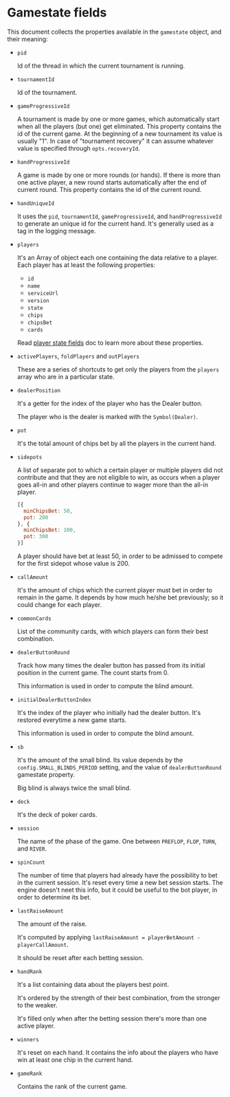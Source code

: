 # Gamestate fields

This document collects the properties available in the `gamestate` object,
and their meaning:

* `pid`

  Id of the thread in which the current tournament is running.


* `tournamentId`

  Id of the tournament.


* `gameProgressiveId`

  A tournament is made by one or more games, which automatically start 
  when all the players (but one) get eliminated.
  This property contains the id of the current game. 
  At the beginning of a new tournament its value is usually "1".
  In case of "tournament recovery" it can assume whatever value 
  is specified through `opts.recoveryId`.


* `handProgressiveId`

  A game is made by one or more rounds (or hands).
  If there is more than one active player, a new round starts automatically
  after the end of current round.
  This property contains the id of the current round.


* `handUniqueId`

  It uses the `pid`, `tournamentId`, `gameProgressiveId`, and `handProgressiveId`
  to generate an unique id for the current hand.
  It's generally used as a tag in the logging message.


* `players`

  It's an Array of object each one containing the data relative to a player.
  Each player has at least the following properties:

    * `id`
    * `name`
    * `serviceUrl`
    * `version`
    * `state`
    * `chips`
    * `chipsBet`
    * `cards`

  Read [player state fields](./player-state-fields.md) doc to learn more about these
  properties.


* `activePlayers`, `foldPlayers` and `outPlayers`

  These are a series of shortcuts to get only the players from the `players` array
  who are in a particular state.


* `dealerPosition`

  It's a getter for the index of the player who has the Dealer button.

  The player who is the dealer is marked with the `Symbol(Dealer)`.


* `pot`

  It's the total amount of chips bet by all the players in the current hand.


* `sidepots`

  A list of separate pot to which a certain player or multiple players did not contribute and that they are not eligible to win, as occurs when a player goes all-in and other players continue to wager more than the all-in player.

  ```js
  [{
    minChipsBet: 50,
    pot: 200
  }, {
    minChipsBet: 100,
    pot: 300
  }]
  ```

  A player should have bet at least 50, in order to be admissed to compete for the first sidepot whose value is 200.


* `callAmount`

  It's the amount of chips which the current player must bet in order to remain in the game. It depends by how much he/she bet previously; so it could change for each player.


* `commonCards`

  List of the community cards, with which players can form their best combination.


* `dealerButtonRound`

  Track how many times the dealer button has passed from its initial position in the current game. The count starts from 0.

  This information is used in order to compute the blind amount.


* `initialDealerButtonIndex`

  It's the index of the player who initially had the dealer button. It's restored everytime a new game starts.

  This information is used in order to compute the blind amount.


* `sb`

  It's the amount of the small blind. Its value depends by the `config.SMALL_BLINDS_PERIOD` setting, and the value of `dealerButtonRound` gamestate property.

  Big blind is always twice the small blind.


* `deck`

  It's the deck of poker cards.


* `session`

  The name of the phase of the game.
  One between `PREFLOP`, `FLOP`, `TURN`, and `RIVER`.


* `spinCount`

  The number of time that players had already have the possibility to bet in the current session.
  It's reset every time a new bet session starts.
  The engine doesn't neet this info, but it could be useful to the bot player, in order to determine its bet.


* `lastRaiseAmount`

  The amount of the raise.

  It's computed by applying `lastRaiseAmount = playerBetAmount - playerCallAmount`.

  It should be reset after each betting session.

* `handRank`

  It's a list containing data about the players best point. 
  
  It's ordered by the strength of their best combination, from the stronger to the weaker.

  It's filled only when after the betting session there's more than one active player.

* `winners`

  It's reset on each hand.
  It contains the info about the players who have win at least one chip in the current hand.

* `gameRank`

  Contains the rank of the current game.
